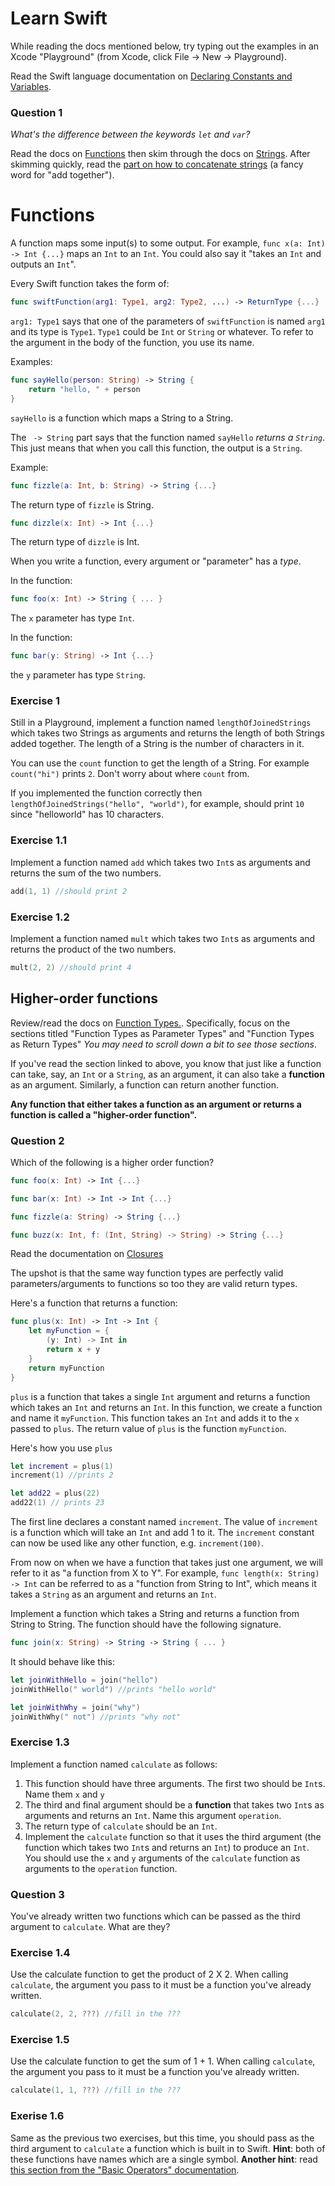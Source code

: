 # Learn Swift

While reading the docs mentioned below, try typing out the examples in an Xcode "Playground" (from Xcode, click File -> New -> Playground). 

Read the Swift language documentation on [Declaring Constants and Variables](https://developer.apple.com/library/ios/documentation/Swift/Conceptual/Swift_Programming_Language/TheBasics.html#//apple_ref/doc/uid/TP40014097-CH5-ID310). 

### Question 1
*What's the difference between the keywords `let` and `var`?*

Read the docs on [Functions](
https://developer.apple.com/library/ios/documentation/Swift/Conceptual/Swift_Programming_Language/Functions.html#//apple_ref/doc/uid/TP40014097-CH10-ID158) then skim through the docs on [Strings](https://developer.apple.com/library/ios/documentation/Swift/Conceptual/Swift_Programming_Language/StringsAndCharacters.html#//apple_ref/doc/uid/TP40014097-CH7-ID285). After skimming quickly, 
read the [part on how to concatenate strings](https://developer.apple.com/library/ios/documentation/Swift/Conceptual/Swift_Programming_Language/StringsAndCharacters.html#//apple_ref/doc/uid/TP40014097-CH7-ID291) (a fancy word for "add together").

# Functions

A function maps some input(s) to some output. For example, `func x(a: Int) -> Int {...}` maps an `Int` to an `Int`. You could also say it "takes an `Int` and outputs an `Int`".

Every Swift function takes the form of:

```swift
func swiftFunction(arg1: Type1, arg2: Type2, ...) -> ReturnType {...}
```

`arg1: Type1` says that one of the parameters of `swiftFunction` is named `arg1` and its type is `Type1`. `Type1` could be `Int` or `String` or whatever. To refer to the argument in the body of the function, you use its name. 

Examples:

```swift
func sayHello(person: String) -> String {
    return "hello, " + person
} 
```

`sayHello` is a function which maps a String to a String. 

The ` -> String` part says that the function named `sayHello` *returns a `String`*. This just means that when you call this function, the output is a `String`.

Example: 

```swift
func fizzle(a: Int, b: String) -> String {...}
```

The return type of `fizzle` is String.

```swift
func dizzle(x: Int) -> Int {...}
```

The return type of `dizzle` is Int.

When you write a function, every argument or "parameter" has a *type*. 

In the function:

```swift
func foo(x: Int) -> String { ... }
```

The `x` parameter has type `Int`. 

In the function:

```swift
func bar(y: String) -> Int {...}
```

the `y` parameter has type `String`. 

### Exercise 1

Still in a Playground, implement a function named `lengthOfJoinedStrings` which takes two Strings as arguments and returns the length of both Strings added together. The length of a String is the number of characters in it. 

You can use the `count` function to get the length of a String. For example `count("hi")` prints `2`. Don't worry about where `count` from.

If you implemented the function correctly then `lengthOfJoinedStrings("hello", "world")`, for example, should print `10` since "helloworld" has 10 characters.

### Exercise 1.1

Implement a function named `add` which takes two `Int`s as arguments and returns the sum of the two numbers.

```swift
add(1, 1) //should print 2
```

### Exercise 1.2

Implement a function named `mult` which takes two `Int`s as arguments and returns the product of the two numbers.

```swift
mult(2, 2) //should print 4
```



## Higher-order functions

Review/read the docs on [Function Types.](https://developer.apple.com/library/ios/documentation/Swift/Conceptual/Swift_Programming_Language/Functions.html#//apple_ref/doc/uid/TP40014097-CH10-ID174). Specifically, focus on the sections titled "Function Types as Parameter Types" and "Function Types as Return Types" *You may need to scroll down a bit to see those sections*.

If you've read the section linked to above, you know that just like a function can take, say, an `Int` or a `String`, as an argument, it can also take a **function** as an argument. Similarly, a function can return another function. 

**Any function that either takes a function as an argument or returns a function is called a "higher-order function".** 

### Question 2
Which of the following is a higher order function?

```swift
func foo(x: Int) -> Int {...}

func bar(x: Int) -> Int -> Int {...}

func fizzle(a: String) -> String {...}

func buzz(x: Int, f: (Int, String) -> String) -> String {...}
```

Read the documentation on [Closures](https://developer.apple.com/library/ios/documentation/Swift/Conceptual/Swift_Programming_Language/Closures.html#//apple_ref/doc/uid/TP40014097-CH11-ID94)

The upshot is that the same way function types are perfectly valid parameters/arguments to functions 	so too they are valid return types. 

Here's a function that returns a function:

```swift
func plus(x: Int) -> Int -> Int {
    let myFunction = {
        (y: Int) -> Int in
        return x + y
    }
    return myFunction
}
```

`plus` is a function that takes a single `Int` argument and returns a function which takes an `Int` and returns an `Int`. In this function, we create a function and name it `myFunction`. This function takes an `Int` and adds it to the `x` passed to `plus`. The return value of `plus` is the function `myFunction`. 

Here's how you use `plus`

```swift
let increment = plus(1)
increment(1) //prints 2

let add22 = plus(22)
add22(1) // prints 23
```

The first line declares a constant named `increment`. The value of `increment` is a function which will take an `Int` and add 1 to it. The `increment` constant can now be used like any other function, e.g. `increment(100)`. 

From now on when we have a function that takes just one argument, we will refer to it as "a function from X to Y". For example, `func length(x: String) -> Int` can be referred to as a "function from String to Int", which means it takes a `String` as an argument and returns an `Int`. 

Implement a function which takes a String and returns a function from String to String. The function should have the following signature. 

```swift
func join(x: String) -> String -> String { ... }
```

It should behave like this:

```swift
let joinWithHello = join("hello")
joinWithHello(" world") //prints "hello world"

let joinWithWhy = join("why")
joinWithWhy(" not") //prints "why not"
```

### Exercise 1.3

Implement a function named `calculate` as follows: 

1. This function should have three arguments. The first two should be `Int`s. Name them `x` and `y`
2. The third and final argument should be a **function** that takes two `Int`s as arguments and returns an `Int`. Name this argument `operation`. 
3. The return type of `calculate` should be an `Int`. 
4. Implement the `calculate` function so that it uses the third argument (the function which takes two `Int`s and returns an `Int`) to produce an `Int`. You should use the `x` and `y` arguments of the `calculate` function as arguments to the `operation` function. 


### Question 3
You've already written two functions which can be passed as the third argument to `calculate`. What are they?

### Exercise 1.4
Use the calculate function to get the product of 2 X 2. When calling `calculate`, the argument you pass to it must be a function you've already written. 

```swift
calculate(2, 2, ???) //fill in the ???
```

### Exercise 1.5

Use the calculate function to get the sum of 1 + 1. When calling `calculate`, the argument you pass to it must be a function you've already written. 

```swift
calculate(1, 1, ???) //fill in the ???
```

### Exerise 1.6

Same as the previous two exercises, but this time, you should pass as the third argument to `calculate` a function which is built in to Swift. **Hint**: both of these functions have names which are a single symbol. **Another hint**: read [this section from the "Basic Operators" documentation](https://developer.apple.com/library/prerelease/ios/documentation/Swift/Conceptual/Swift_Programming_Language/BasicOperators.html#//apple_ref/doc/uid/TP40014097-CH6-ID63).






